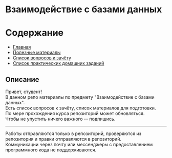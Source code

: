 # Взаимодействие с базами данных  

# Содержание  
* [Главная](https://github.com/Ravino/itmo_blind-programming__database/blob/master/README.md)
* [Полезные материалы](https://github.com/Ravino/itmo_blind-programming__database/blob/master/sources.md)
* [Список вопросов к зачёту](https://github.com/Ravino/itmo_blind-programming__database/blob/master/questions.md)
* [Список практических домашних заданий](https://github.com/Ravino/itmo_blind-programming__database/blob/master/tasks.md)


## Описание  
Привет, студент!  
В данном репо материалы по предмету "Взаимодействие с базами данных".  
Есть список вопросов к зачёту, список материалов для подготовки.  
По мере прохождения курса репозиторий может обновляться.  
Чтобы не упустить ничего важного -- подпишись.  

***
Работы отправляются только в репозиторий, проверяются из репозитория и правки отправляются в репозиторий.   
Коммуникации через почту или мессенджеры с предоставлением программного кода не поддерживаются.


